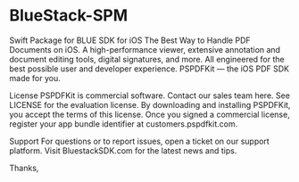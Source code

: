 # BlueStack-SPM

Swift Package for BLUE SDK for iOS
The Best Way to Handle PDF Documents on iOS. A high-performance viewer, extensive annotation and document editing tools, digital signatures, and more. All engineered for the best possible user and developer experience. PSPDFKit — the iOS PDF SDK made for you.

License
PSPDFKit is commercial software. Contact our sales team here. See LICENSE for the evaluation license. By downloading and installing PSPDFKit, you accept the terms of this license. Once you signed a commercial license, register your app bundle identifier at customers.pspdfkit.com.

Support
For questions or to report issues, open a ticket on our support platform. Visit BluestackSDK.com for the latest news and tips.

Thanks,
